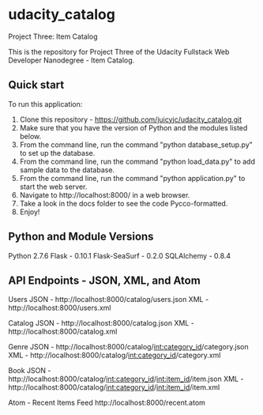 # udacity_catalog
Project Three: Item Catalog

This is the repository for Project Three of the Udacity Fullstack Web Developer Nanodegree - Item Catalog.

## Quick start

To run this application:

1. Clone this repository - https://github.com/juicyjc/udacity_catalog.git
2. Make sure that you have the version of Python and the modules listed below.
3. From the command line, run the command "python database_setup.py" to set up the database.
4. From the command line, run the command "python load_data.py" to add sample data to the database.
5. From the command line, run the command "python application.py" to start the web server.
6. Navigate to http://localhost:8000/ in a web browser.
7. Take a look in the docs folder to see the code Pycco-formatted.
8. Enjoy!

## Python and Module Versions
Python 2.7.6
Flask - 0.10.1
Flask-SeaSurf - 0.2.0
SQLAlchemy - 0.8.4

## API Endpoints - JSON, XML, and Atom
Users
JSON - http://localhost:8000/catalog/users.json
XML - http://localhost:8000/users.xml

Catalog
JSON - http://localhost:8000/catalog.json
XML - http://localhost:8000/catalog.xml

Genre
JSON - http://localhost:8000/catalog/<int:category_id>/category.json
XML - http://localhost:8000/catalog/<int:category_id>/category.xml

Book
JSON - http://localhost:8000/catalog/<int:category_id>/<int:item_id>/item.json
XML - http://localhost:8000/catalog/<int:category_id>/<int:item_id>/item.xml

Atom - Recent Items Feed
http://localhost:8000/recent.atom


